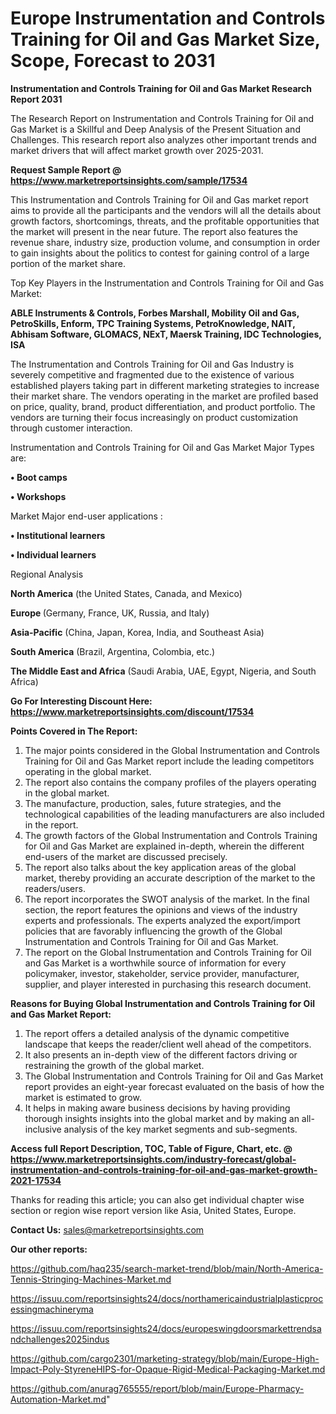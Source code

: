  # Europe Instrumentation and Controls Training for Oil and Gas Market Size, Scope, Forecast to 2031

<strong>Instrumentation and Controls Training for Oil and Gas Market Research Report 2031</strong>

The Research Report on Instrumentation and Controls Training for Oil and Gas Market is a Skillful and Deep Analysis of the Present Situation and Challenges. This research report also analyzes other important trends and market drivers that will affect market growth over 2025-2031.

<strong>Request Sample Report @ <a href=https://www.marketreportsinsights.com/sample/17534>https://www.marketreportsinsights.com/sample/17534</a></strong>

This Instrumentation and Controls Training for Oil and Gas market report aims to provide all the participants and the vendors will all the details about growth factors, shortcomings, threats, and the profitable opportunities that the market will present in the near future. The report also features the revenue share, industry size, production volume, and consumption in order to gain insights about the politics to contest for gaining control of a large portion of the market share.

Top Key Players in the Instrumentation and Controls Training for Oil and Gas Market:

<strong>ABLE Instruments & Controls, Forbes Marshall, Mobility Oil and Gas, PetroSkills, Enform, TPC Training Systems, PetroKnowledge, NAIT, Abhisam Software, GLOMACS, NExT, Maersk Training, IDC Technologies, ISA</strong>

The Instrumentation and Controls Training for Oil and Gas Industry is severely competitive and fragmented due to the existence of various established players taking part in different marketing strategies to increase their market share. The vendors operating in the market are profiled based on price, quality, brand, product differentiation, and product portfolio. The vendors are turning their focus increasingly on product customization through customer interaction.

Instrumentation and Controls Training for Oil and Gas Market Major Types are:

<strong>• Boot camps

• Workshops</strong>

Market Major end-user applications :

<strong>• Institutional learners

• Individual learners</strong>

Regional Analysis

</u><strong><b>North America</b></strong> (the United States, Canada, and Mexico)

<strong><b>Europe </b></strong>(Germany, France, UK, Russia, and Italy)

<strong><b>Asia-Pacific</b></strong> (China, Japan, Korea, India, and Southeast Asia)

<strong><b>South America</b></strong> (Brazil, Argentina, Colombia, etc.)

<strong><b>The Middle East and Africa</b></strong> (Saudi Arabia, UAE, Egypt, Nigeria, and South Africa)

<strong>Go For Interesting Discount Here: <a href=https://www.marketreportsinsights.com/discount/17534>https://www.marketreportsinsights.com/discount/17534</a></strong>

<strong>Points Covered in The Report:</strong>
<ol>
  <li>The major points considered in the Global Instrumentation and Controls Training for Oil and Gas Market report include the leading competitors operating in the global market.</li>
  <li>The report also contains the company profiles of the players operating in the global market.</li>
  <li>The manufacture, production, sales, future strategies, and the technological capabilities of the leading manufacturers are also included in the report.</li>
  <li>The growth factors of the Global Instrumentation and Controls Training for Oil and Gas Market are explained in-depth, wherein the different end-users of the market are discussed precisely.</li>
  <li>The report also talks about the key application areas of the global market, thereby providing an accurate description of the market to the readers/users.</li>
  <li>The report incorporates the SWOT analysis of the market. In the final section, the report features the opinions and views of the industry experts and professionals. The experts analyzed the export/import policies that are favorably influencing the growth of the Global Instrumentation and Controls Training for Oil and Gas Market.</li>
  <li>The report on the Global Instrumentation and Controls Training for Oil and Gas Market is a worthwhile source of information for every policymaker, investor, stakeholder, service provider, manufacturer, supplier, and player interested in purchasing this research document.</li>
</ol>
<strong>Reasons for Buying Global Instrumentation and Controls Training for Oil and Gas Market Report:</strong>

<ol>
  <li>The report offers a detailed analysis of the dynamic competitive landscape that keeps the reader/client well ahead of the competitors.</li>
  <li>It also presents an in-depth view of the different factors driving or restraining the growth of the global market.</li>
  <li>The Global Instrumentation and Controls Training for Oil and Gas Market report provides an eight-year forecast evaluated on the basis of how the market is estimated to grow.</li>
  <li>It helps in making aware business decisions by having providing thorough insights insights into the global market and by making an all-inclusive analysis of the key market segments and sub-segments.</li>
</ol>
<strong>Access full Report Description, TOC, Table of Figure, Chart, etc. @ <a href=https://www.marketreportsinsights.com/industry-forecast/global-instrumentation-and-controls-training-for-oil-and-gas-market-growth-2021-17534>https://www.marketreportsinsights.com/industry-forecast/global-instrumentation-and-controls-training-for-oil-and-gas-market-growth-2021-17534</a></strong>


Thanks for reading this article; you can also get individual chapter wise section or region wise report version like Asia, United States, Europe.

<strong>Contact Us:</strong>
sales@marketreportsinsights.com

<strong>Our other reports:</strong>

<a href=https://github.com/haq235/search-market-trend/blob/main/North-America-Tennis-Stringing-Machines-Market.md>https://github.com/haq235/search-market-trend/blob/main/North-America-Tennis-Stringing-Machines-Market.md</a>

<a href=https://issuu.com/reportsinsights24/docs/northamericaindustrialplasticprocessingmachineryma>https://issuu.com/reportsinsights24/docs/northamericaindustrialplasticprocessingmachineryma</a>

<a href=https://issuu.com/reportsinsights24/docs/europeswingdoorsmarkettrendsandchallenges2025indus>https://issuu.com/reportsinsights24/docs/europeswingdoorsmarkettrendsandchallenges2025indus</a>

<a href=https://github.com/cargo2301/marketing-strategy/blob/main/Europe-High-Impact-Poly-StyreneHIPS-for-Opaque-Rigid-Medical-Packaging-Market.md>https://github.com/cargo2301/marketing-strategy/blob/main/Europe-High-Impact-Poly-StyreneHIPS-for-Opaque-Rigid-Medical-Packaging-Market.md</a>

<a href=https://github.com/anurag765555/report/blob/main/Europe-Pharmacy-Automation-Market.md>https://github.com/anurag765555/report/blob/main/Europe-Pharmacy-Automation-Market.md</a>"

